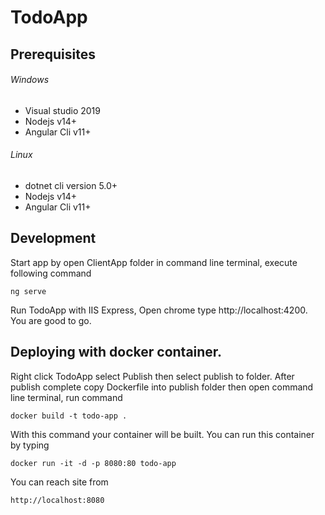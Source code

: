 # TodoApp
## Prerequisites

###### Windows
- Visual studio 2019
- Nodejs v14+
- Angular Cli v11+

###### Linux
- dotnet cli version 5.0+
- Nodejs v14+
- Angular Cli v11+

## Development

Start app by open ClientApp folder in command line terminal, execute following command
```
ng serve
```
Run TodoApp with IIS Express, Open chrome type http://localhost:4200. You are good to go.

## Deploying with docker container.

Right click TodoApp select Publish then select publish to folder. After publish complete copy Dockerfile into publish folder then open command line terminal, run command

```
docker build -t todo-app .
```
With this command your container will be built. You can run this container by typing 
```
docker run -it -d -p 8080:80 todo-app
```
You can reach site from
```
http://localhost:8080
```



